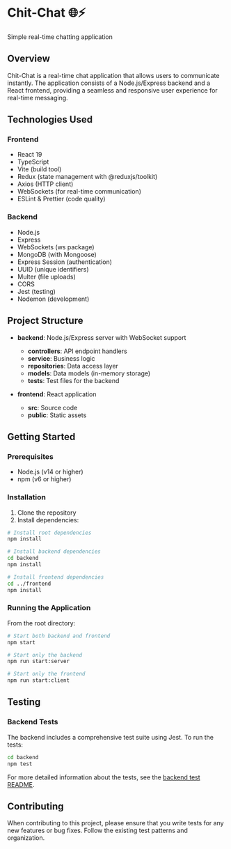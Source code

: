 # Chit-Chat 🌐⚡

Simple real-time chatting application

## Overview

Chit-Chat is a real-time chat application that allows users to communicate instantly. The application consists of a Node.js/Express backend and a React frontend, providing a seamless and responsive user experience for real-time messaging.

## Technologies Used

### Frontend
- React 19
- TypeScript
- Vite (build tool)
- Redux (state management with @reduxjs/toolkit)
- Axios (HTTP client)
- WebSockets (for real-time communication)
- ESLint & Prettier (code quality)

### Backend
- Node.js
- Express
- WebSockets (ws package)
- MongoDB (with Mongoose)
- Express Session (authentication)
- UUID (unique identifiers)
- Multer (file uploads)
- CORS
- Jest (testing)
- Nodemon (development)

## Project Structure

- **backend**: Node.js/Express server with WebSocket support
  - **controllers**: API endpoint handlers
  - **service**: Business logic
  - **repositories**: Data access layer
  - **models**: Data models (in-memory storage)
  - **__tests__**: Test files for the backend

- **frontend**: React application
  - **src**: Source code
  - **public**: Static assets

## Getting Started

### Prerequisites

- Node.js (v14 or higher)
- npm (v6 or higher)

### Installation

1. Clone the repository
2. Install dependencies:

```bash
# Install root dependencies
npm install

# Install backend dependencies
cd backend
npm install

# Install frontend dependencies
cd ../frontend
npm install
```

### Running the Application

From the root directory:

```bash
# Start both backend and frontend
npm start

# Start only the backend
npm run start:server

# Start only the frontend
npm run start:client
```

## Testing

### Backend Tests

The backend includes a comprehensive test suite using Jest. To run the tests:

```bash
cd backend
npm test
```

For more detailed information about the tests, see the [backend test README](backend/__tests__/README.md).

## Contributing

When contributing to this project, please ensure that you write tests for any new features or bug fixes. Follow the existing test patterns and organization.
